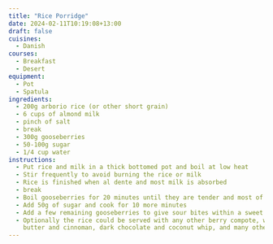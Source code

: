```yaml
---
title: "Rice Porridge"
date: 2024-02-11T10:19:08+13:00
draft: false
cuisines:
  - Danish
courses:
  - Breakfast
  - Desert
equipment:
  - Pot
  - Spatula
ingredients:
  - 200g arborio rice (or other short grain)
  - 6 cups of almond milk
  - pinch of salt
  - break
  - 300g gooseberries
  - 50-100g sugar
  - 1/4 cup water
instructions:
  - Put rice and milk in a thick bottomed pot and boil at low heat
  - Stir frequently to avoid burning the rice or milk
  - Rice is finished when al dente and most milk is absorbed
  - break
  - Boil gooseberries for 20 minutes until they are tender and most of the liquid has evaporated
  - Add 50g of sugar and cook for 10 more minutes
  - Add a few remaining gooseberries to give sour bites within a sweet compote
  - Optionally the rice could be served with any other berry compote, with
    butter and cinnoman, dark chocolate and coconut whip, and many other ideas.
---
```

